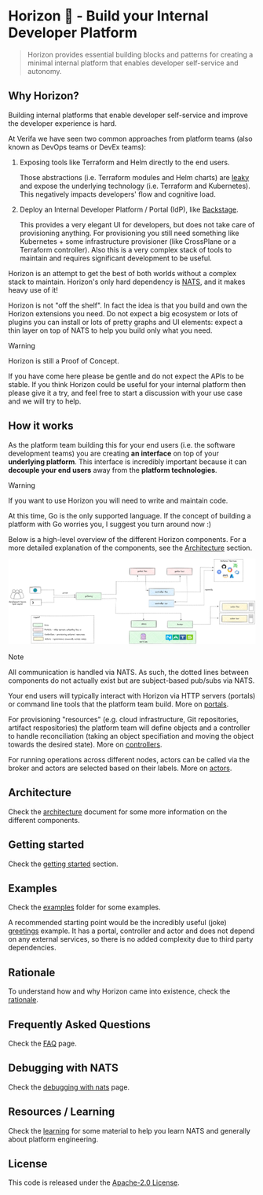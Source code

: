 # Horizon 🌅 - Build your Internal Developer Platform

> Horizon provides essential building blocks and patterns for creating a minimal internal platform that enables developer self-service and autonomy.

## Why Horizon?

Building internal platforms that enable developer self-service and improve the developer experience is hard.

At Verifa we have seen two common approaches from platform teams (also known as DevOps teams or DevEx teams):

1. Exposing tools like Terraform and Helm directly to the end users.

    Those abstractions (i.e. Terraform modules and Helm charts) are [leaky](https://en.wikipedia.org/wiki/Leaky_abstraction) and expose the underlying technology (i.e. Terraform and Kubernetes).
    This negatively impacts developers' flow and cognitive load.

2. Deploy an Internal Developer Platform / Portal (IdP), like [Backstage](https://backstage.io/).

    This provides a very elegant UI for developers, but does not take care of provisioning anything.
    For provisioning you still need something like Kubernetes + some infrastructure provisioner (like CrossPlane or a Terraform controller).
    Also this is a very complex stack of tools to maintain and requires significant development to be useful.

Horizon is an attempt to get the best of both worlds without a complex stack to maintain.
Horizon's only hard dependency is [NATS](https://nats.io/), and it makes heavy use of it!

Horizon is not "off the shelf". In fact the idea is that you build and own the Horizon extensions you need.
Do not expect a big ecosystem or lots of plugins you can install or lots of pretty graphs and UI elements: expect a thin layer on top of NATS to help you build only what you need.

> [!WARNING]
> Horizon is still a Proof of Concept.
>
> If you have come here please be gentle and do not expect the APIs to be stable.
> If you think Horizon could be useful for your internal platform then please give it a try, and feel free to start a discussion with your use case and we will try to help.

## How it works

As the platform team building this for your end users (i.e. the software development teams) you are creating **an interface** on top of your **underlying platform**. This interface is incredibly important because it can **decouple your end users** away from the **platform technologies**.

> [!WARNING]
> If you want to use Horizon you will need to write and maintain code.
>
> At this time, Go is the only supported language. If the concept of building a platform with Go worries you, I suggest you turn around now :)

Below is a high-level overview of the different Horizon components. For a more detailed explanation of the components, see the [Architecture](#architecture) section.

![overiview](./docs/drawings/overview.excalidraw.png)

> [!NOTE]
> All communication is handled via NATS. As such, the dotted lines between components do not actually exist but are subject-based pub/subs via NATS.

Your end users will typically interact with Horizon via HTTP servers (portals) or command line tools that the platform team build. More on [portals](./docs/architecture.md#platform---portals).

For provisioning "resources" (e.g. cloud infrastructure, Git repositories, artifact respositories) the platform team will define objects and a controller to handle reconciliation (taking an object specifiation and moving the object towards the desired state). More on [controllers](./docs/architecture.md#platform---controllers).

For running operations across different nodes, actors can be called via the broker and actors are selected based on their labels. More on [actors](./docs/architecture.md#platform---actors).

## Architecture

Check the [architecture](./docs/architecture.md) document for some more information on the different components.

## Getting started

Check the [getting started](./docs/gettingstarted.md) section.

## Examples

Check the [examples](./examples/) folder for some examples.

A recommended starting point would be the incredibly useful (joke) [greetings](./examples/greetings/README.md) example.
It has a portal, controller and actor and does not depend on any external services, so there is no added complexity due to third party dependencies.

## Rationale

To understand how and why Horizon came into existence, check the [rationale](./docs/rationale.md).

## Frequently Asked Questions

Check the [FAQ](./docs/faq.md) page.

## Debugging with NATS

Check the [debugging with nats](./docs/debugging_nats.md) page.

## Resources / Learning

Check the [learning](./docs/learning.md) for some material to help you learn NATS and generally about platform engineering.

## License

This code is released under the [Apache-2.0 License](./LICENSE).
